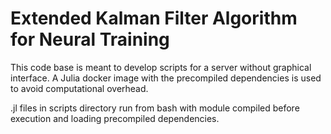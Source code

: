 # Extended Kalman Filter Algorithm for Neural Training

This code base is meant to develop scripts for a server without graphical interface. A Julia docker image with the precompiled dependencies is used to avoid computational overhead.

.jl files in scripts directory run from bash with module compiled before execution and loading precompiled dependencies. 
